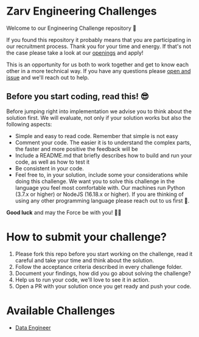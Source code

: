 # Zarv Engineering Challenges

Welcome to our Engineering Challenge repository 🖖

If you found this repository it probably means that you are participating in our recruitment process. Thank you for your time and energy. If that's not the case please take a look at our [openings](https://www.linkedin.com/company/zarv/jobs/) and apply!

This is an opportunity for us both to work together and get to know each other in a more technical way. If you have any questions please [open and issue](https://github.com/zarvhq/challenges/issues/new) and we'll reach out to help.

## Before you start coding, read this! 😎

Before jumping right into implementation we advise you to think about the solution first. We will evaluate, not only if your solution works but also the following aspects:

- Simple and easy to read code. Remember that simple is not easy
- Comment your code. The easier it is to understand the complex parts, the faster and more positive the feedback will be
- Include a README.md that briefly describes how to build and run your code, as well as how to test it
- Be consistent in your code.
- Feel free to, in your solution, include some your considerations while doing this challenge. We want you to solve this challenge in the language you feel most comfortable with. Our machines run Python (3.7.x or higher) or NodeJS (16.18.x or higher). If you are thinking of using any other programming language please reach out to us first 🙏.

**Good luck** and may the Force be with you! 👊🏼

# How to submit your challenge?

1. Please fork this repo before you start working on the challenge, read it careful and take your time and think about the solution.
2. Follow the acceptance criteria described in every challenge folder.
3. Document your findings, how did you go about solving the challenge?
4. Help us to run your code, we'll love to see it in action.
5. Open a PR with your solution once you get ready and push your code.

# Available Challenges

* [Data Engineer](./data-engineer)